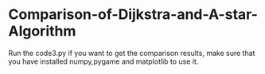 # Comparison-of-Dijkstra-and-A-star-Algorithm
Run the code3.py if you want to get the comparison results, make sure that you have installed numpy,pygame and matplotlib to use it.
